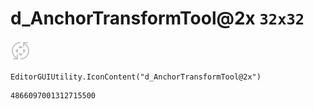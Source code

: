 # d_AnchorTransformTool@2x `32x32`
<img src="/img/d_AnchorTransformTool@2x.png" width=32 height=32>

``` CSharp
EditorGUIUtility.IconContent("d_AnchorTransformTool@2x")
```
```
4866097001312715500
```
